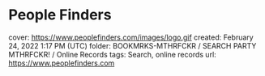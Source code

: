 # People Finders

cover: https://www.peoplefinders.com/images/logo.gif
created: February 24, 2022 1:17 PM (UTC)
folder: BOOKMRKS-MTHRFCKR / SEARCH PARTY MTHRFCKR! / Online Records
tags: Search, online records
url: https://www.peoplefinders.com